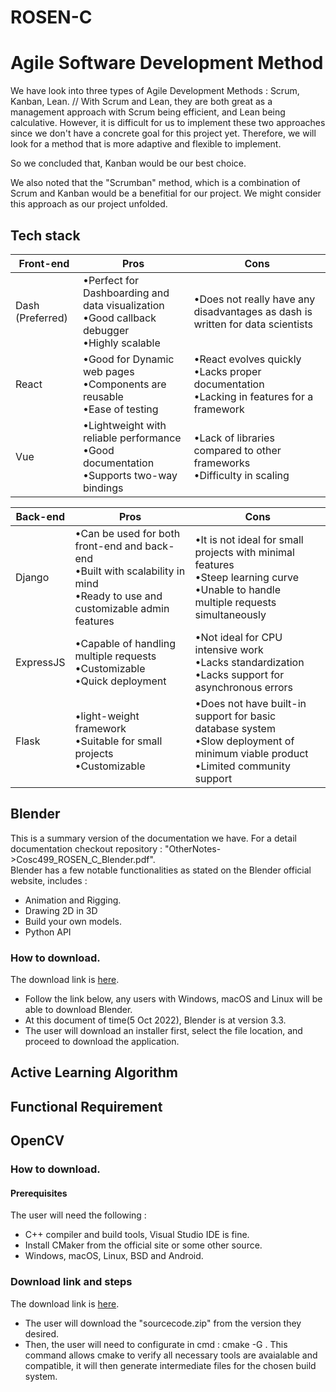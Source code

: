 # ROSEN-C

# Agile Software Development Method
We have look into three types of Agile Development Methods : Scrum, Kanban, Lean. //
With Scrum and Lean, they are both great as a management approach with Scrum being efficient, and Lean being calculative. However, it is difficult for us to implement these two approaches since we don't have a concrete goal for this project yet. Therefore, we will look for a method that is more adaptive and flexible to implement.

So we concluded that, Kanban would be our best choice.

We also noted that the "Scrumban" method, which is a combination of Scrum and Kanban would be a benefitial for our project. We might consider this approach as our project unfolded.

## Tech stack
|Front-end|Pros|Cons|
|---|---|---|
|Dash (Preferred)|•Perfect for Dashboarding and data visualization<br>•Good callback debugger<br>•Highly scalable|•Does not really have any disadvantages as dash is written for data scientists|
|React|•Good for Dynamic web pages <br>•Components are reusable<br>•Ease of testing|•React evolves quickly<br>•Lacks proper documentation<br>•Lacking in features for a framework|
|Vue|•Lightweight with reliable performance<br>•Good documentation<br>•Supports two-way bindings|•Lack of libraries compared to other frameworks<br>•Difficulty in scaling|

|Back-end|Pros|Cons|
|---|---|---|
|Django|•Can be used for both front-end and back-end<br>•Built with scalability in mind<br>•Ready to use and customizable admin features|•It is not ideal for small projects with minimal features<br>•Steep learning curve<br>•Unable to handle multiple requests simultaneously|
|ExpressJS|•Capable of handling multiple requests<br>•Customizable<br>•Quick deployment|•Not ideal for CPU intensive work<br>•Lacks standardization<br>•Lacks support for asynchronous errors|
|Flask|•light-weight framework<br>•Suitable for small projects<br>•Customizable|•Does not have built-in support for basic database system<br>•Slow deployment of minimum viable product<br>•Limited community support|

## Blender
This is a summary version of the documentation we have. For a detail documentation checkout repository : "OtherNotes->Cosc499_ROSEN_C_Blender.pdf". <br>
Blender has a few notable functionalities as stated on the Blender official website, includes : <br>
- Animation and Rigging.
- Drawing 2D in 3D
- Build your own models.
- Python API

### How to download.
The download link is [here](https://www.blender.org/download/). <br>
- Follow the link below, any users with Windows, macOS and Linux will be able to download Blender. <br>
- At this document of time(5 Oct 2022), Blender is at version 3.3. <br>
- The user will download an installer first, select the file location, and proceed to download the application. <br>

## Active Learning Algorithm

## Functional Requirement

## OpenCV
### How to download.
#### Prerequisites
The user will need the following : 
- C++ compiler and build tools, Visual Studio IDE is fine.
- Install CMaker from the official site or some other source.
- Windows, macOS, Linux, BSD and Android.

### Download link and steps
The download link is [here](https://github.com/opencv/opencv/releases). <br>
- The user will download the "sourcecode.zip" from the version they desired.
- Then, the user will need to configurate in cmd : cmake -G<generator> <configuration-options> <source-directory>. This command allows cmake to verify all necessary tools are avaialable and compatible, it will then generate intermediate files for the chosen build system.
